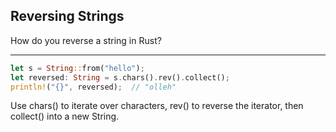 ## Reversing Strings

How do you reverse a string in Rust?

---

```rust
let s = String::from("hello");
let reversed: String = s.chars().rev().collect();
println!("{}", reversed);  // "olleh"
```
Use chars() to iterate over characters, rev() to reverse the iterator, then collect() into a new String.

